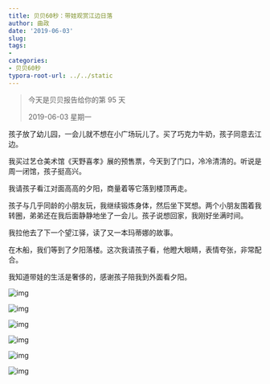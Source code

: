 ```yaml
---
title: 贝贝60秒：带娃观赏江边日落
author: 曲政
date: '2019-06-03'
slug: 
tags:
- 
categories:
- 贝贝60秒
typora-root-url: ../../static
---
```


>   今天是贝贝报告给你的第 95 天 
>
>   2019-06-03 星期一

孩子放了幼儿园，一会儿就不想在小广场玩儿了。买了巧克力牛奶，孩子同意去江边。

我买过艺仓美术馆《天野喜孝》展的预售票，今天到了门口，冷冷清清的。听说是周一闭馆，孩子挺高兴。

我请孩子看江对面高高的夕阳，商量着等它落到楼顶再走。

孩子与几乎同龄的小朋友玩，我继续锻炼身体，然后坐下冥想。两个小朋友围着我转圈，弟弟还在我后面静静地坐了一会儿。孩子说想回家，我刚好坐满时间。

我拉他去了下一个望江驿，读了又一本玛蒂娜的故事。

在木船，我们等到了夕阳落楼。这次我请孩子看，他瞪大眼睛，表情夸张，非常配合。

我知道带娃的生活是奢侈的，感谢孩子陪我到外面看夕阳。

![img](/images/2019-06-03-%E8%B4%9D%E8%B4%9D60%E7%A7%92%EF%BC%9A%E5%B8%A6%E5%A8%83%E8%A7%82%E8%B5%8F%E6%B1%9F%E8%BE%B9%E6%97%A5%E8%90%BD/640-20200416120159947.jpeg)

![img](/images/2019-06-03-%E8%B4%9D%E8%B4%9D60%E7%A7%92%EF%BC%9A%E5%B8%A6%E5%A8%83%E8%A7%82%E8%B5%8F%E6%B1%9F%E8%BE%B9%E6%97%A5%E8%90%BD/640-20200416120159993.jpeg)

![img](/images/2019-06-03-%E8%B4%9D%E8%B4%9D60%E7%A7%92%EF%BC%9A%E5%B8%A6%E5%A8%83%E8%A7%82%E8%B5%8F%E6%B1%9F%E8%BE%B9%E6%97%A5%E8%90%BD/640-20200416120200049.jpeg)

![img](/images/2019-06-03-%E8%B4%9D%E8%B4%9D60%E7%A7%92%EF%BC%9A%E5%B8%A6%E5%A8%83%E8%A7%82%E8%B5%8F%E6%B1%9F%E8%BE%B9%E6%97%A5%E8%90%BD/640-20200416120159985.jpeg)

![img](/images/2019-06-03-%E8%B4%9D%E8%B4%9D60%E7%A7%92%EF%BC%9A%E5%B8%A6%E5%A8%83%E8%A7%82%E8%B5%8F%E6%B1%9F%E8%BE%B9%E6%97%A5%E8%90%BD/640-20200416120200048.jpeg)

![img](/images/2019-06-03-%E8%B4%9D%E8%B4%9D60%E7%A7%92%EF%BC%9A%E5%B8%A6%E5%A8%83%E8%A7%82%E8%B5%8F%E6%B1%9F%E8%BE%B9%E6%97%A5%E8%90%BD/640-20200416120200039.jpeg)



